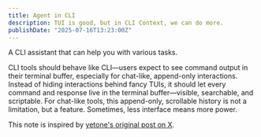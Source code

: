 ```yaml
---
title: Agent in CLI
description: TUI is good, but in CLI Context, we can do more.
publishDate: "2025-07-16T13:23:00Z"
---
```


A CLI assistant that can help you with various tasks.

CLI tools should behave like CLI—users expect to see command output in their terminal buffer, especially for chat-like, append-only interactions. Instead of hiding interactions behind fancy TUIs, it should let every command and response live in the terminal buffer—visible, searchable, and scriptable. For chat-like tools, this append-only, scrollable history is not a limitation, but a feature. Sometimes, less interface means more power.

This note is inspired by [yetone's original post on X](https://x.com/yetone/status/1945332013231476986).
